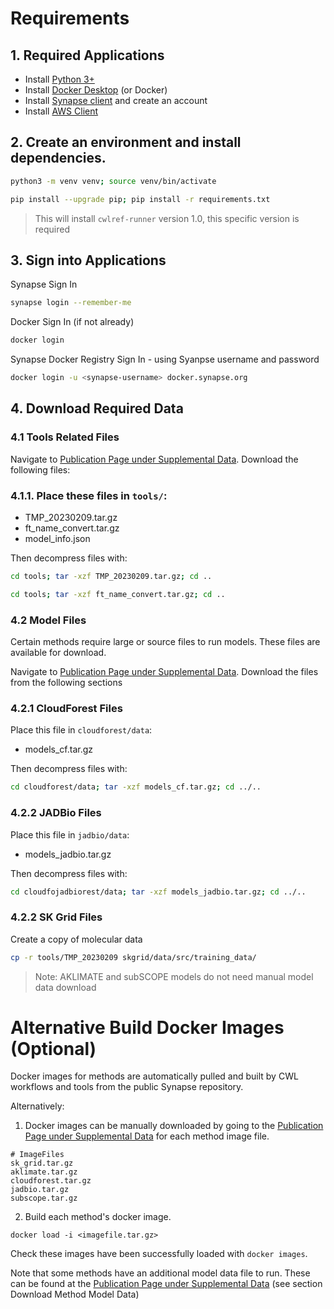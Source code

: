 # Requirements

## 1. Required Applications

+ Install [Python 3+](https://www.python.org/downloads/)
+ Install [Docker Desktop](https://docs.docker.com/get-started/get-docker/) (or Docker)
+ Install [Synapse client](https://help.synapse.org/docs/Installing-Synapse-API-Clients.1985249668.html) and create an account
+ Install [AWS Client](https://docs.aws.amazon.com/cli/latest/userguide/getting-started-install.html)


## 2. Create an environment and install dependencies. 
    
```bash
python3 -m venv venv; source venv/bin/activate
```

```bash
pip install --upgrade pip; pip install -r requirements.txt
```
> This will install `cwlref-runner` version 1.0, this specific version is required

## 3. Sign into Applications

Synapse Sign In

```bash
synapse login --remember-me
```

Docker Sign In (if not already)

```bash
docker login
```

Synapse Docker Registry Sign In - using Syanpse username and password

```bash
docker login -u <synapse-username> docker.synapse.org
```


## 4. Download Required Data

### 4.1 Tools Related Files

Navigate to [Publication Page under Supplemental Data](https://gdc.cancer.gov/about-data/publications/CCG-TMP-2022). Download the following files:

### 4.1.1. Place these files in `tools/`:

+ TMP_20230209.tar.gz
+ ft_name_convert.tar.gz
+ model_info.json

Then decompress files with: 

```bash
cd tools; tar -xzf TMP_20230209.tar.gz; cd ..

cd tools; tar -xzf ft_name_convert.tar.gz; cd ..
```

### 4.2 Model Files
Certain methods require large or source files to run models. These files are available for download.

Navigate to [Publication Page under Supplemental Data](https://gdc.cancer.gov/about-data/publications/CCG-TMP-2022). Download the files from the following sections

### 4.2.1 CloudForest Files 

Place this file in `cloudforest/data`:

+ models_cf.tar.gz

Then decompress files with: 
```bash
cd cloudforest/data; tar -xzf models_cf.tar.gz; cd ../..
```

### 4.2.2 JADBio Files 

Place this file in `jadbio/data`:

+ models_jadbio.tar.gz

Then decompress files with: 
```bash
cd cloudfojadbiorest/data; tar -xzf models_jadbio.tar.gz; cd ../..
```

### 4.2.2 SK Grid Files 

Create a copy of molecular data
```bash
cp -r tools/TMP_20230209 skgrid/data/src/training_data/
```

> Note: AKLIMATE and subSCOPE models do not need manual model data download


# Alternative Build Docker Images (Optional)
Docker images for methods are automatically pulled and built by CWL workflows and tools from the public Synapse repository.

Alternatively:
1. Docker images can be manually downloaded by going to the [Publication Page under Supplemental Data](https://gdc.cancer.gov/about-data/publications/CCG-TMP-2022) for each method image file.
```
# ImageFiles
sk_grid.tar.gz
aklimate.tar.gz
cloudforest.tar.gz
jadbio.tar.gz
subscope.tar.gz
```

2. Build each method's docker image.
```
docker load -i <imagefile.tar.gz>
```
Check these images have been successfully loaded with `docker images`.

Note that some methods have an additional model data file to run. These can be found at the [Publication Page under Supplemental Data](https://gdc.cancer.gov/about-data/publications/CCG-TMP-2022) (see section Download Method Model Data)

